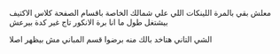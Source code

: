 معلش بقي بالمرة اللينكات اللي علي شمالك الخاصة باقسام الصفحة كلاس الاكتيف بيشتغل طول ما انا برة الانكور تاج غير كدة بيرعش


الشي التاني هتاخد بالك منه برضوا قسم المباني مش بيظهر اصلا

